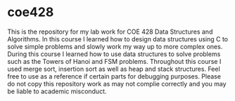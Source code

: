 # coe428

This is the repository for my lab work for COE 428 Data Structures and Algorithms. In this course I learned how to design data structures using C to solve simple problems and slowly work my way up to more complex ones. During this course I learned how to use data structures to solve problems such as the Towers of Hanoi and FSM problems. Throughout this course I used merge sort, insertion sort as well as heap and stack structures.
Feel free to use as a reference if certain parts for debugging purposes. Please do not copy this repository work as may not complie correctly and you may be liable to academic misconduct. 
